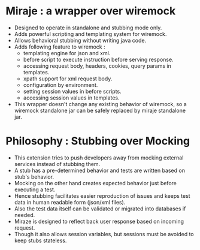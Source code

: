 # Miraje : a wrapper over wiremock
- Designed to operate in standalone and stubbing mode only.
- Adds powerful scripting and templating system for wiremock.
- Allows behavioral stubbing without writing java code.
- Adds following feature to wiremock : 
    - templating engine for json and xml.
    - before script to execute instruction before serving response.
    - accessing request body, headers, cookies, query params in templates.
    - xpath support for xml request body.
    - configuration by environment.
    - setting session values in before scripts. 
    - accessing session values in templates.
- This wrapper doesn't change any existing behavior of wiremock, so a wiremock standalone jar can be safely replaced by miraje standalone jar.

# Philosophy : Stubbing over Mocking 
- This extension tries to push developers away from mocking external services instead of stubbing them.
- A stub has a pre-determined behavior and tests are written based on stub's behavior.
- Mocking on the other hand creates expected behavior just before executing a test.
- Hence stubbing facilitates easier reproduction of issues and keeps test data in human readable form (json/xml files).
- Also the test data itself can be validated or migrated into databases if needed.
- Miraze is designed to reflect back user response based on incoming request.
- Though it also allows session variables, but sessions must be avoided to keep stubs stateless.